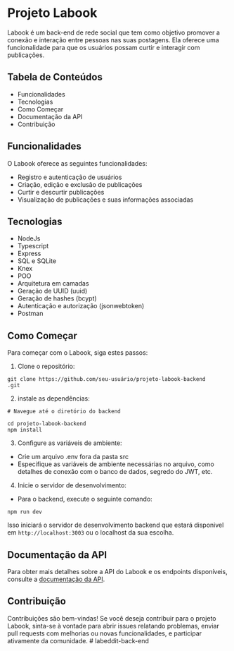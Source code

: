 # Projeto Labook

Labook é um back-end de rede social que tem como objetivo promover a conexão e interação entre pessoas nas suas postagens. Ela oferece uma funcionalidade para que os usuários possam curtir e interagir com publicações.

## Tabela de Conteúdos

* Funcionalidades  
* Tecnologias  
* Como Começar  
* Documentação da API 
* Contribuição 

## Funcionalidades  

O Labook oferece as seguintes funcionalidades:  

* Registro e autenticação de usuários  
* Criação, edição e exclusão de publicações  
* Curtir e descurtir publicações  
* Visualização de publicações e suas informações associadas  

## Tecnologias

* NodeJs  
* Typescript  
* Express  
* SQL e SQLite  
* Knex  
* POO  
* Arquitetura em camadas  
* Geração de UUID (uuid)   
* Geração de hashes (bcypt)  
* Autenticação e autorização (jsonwebtoken)  
* Postman 

## Como Começar  

Para começar com o Labook, siga estes passos:  

1. Clone o repositório:  

```
git clone https://github.com/seu-usuário/projeto-labook-backend
.git
```
2. instale as dependências:  

```
# Navegue até o diretório do backend

cd projeto-labook-backend
npm install
```
3. Configure as variáveis de ambiente:  

* Crie um arquivo .env fora da pasta src  
* Especifique as variáveis de ambiente necessárias no arquivo, como detalhes de conexão com o banco de dados, segredo do JWT, etc.  

4. Inicie o servidor de desenvolvimento:  

* Para o backend, execute o seguinte comando:

```
npm run dev
```
Isso iniciará o servidor de desenvolvimento backend que estará disponivel em `http://localhost:3003` ou o localhost da sua escolha.

## Documentação da API  

Para obter mais detalhes sobre a API do Labook e os endpoints disponíveis, consulte a [documentação da API](https://documenter.getpostman.com/view/24823033/2s93mBvJXV).  

## Contribuição  

Contribuições são bem-vindas! Se você deseja contribuir para o projeto Labook, sinta-se à vontade para abrir issues relatando problemas, enviar pull requests com melhorias ou novas funcionalidades, e participar ativamente da comunidade.  # labeddit-back-end

